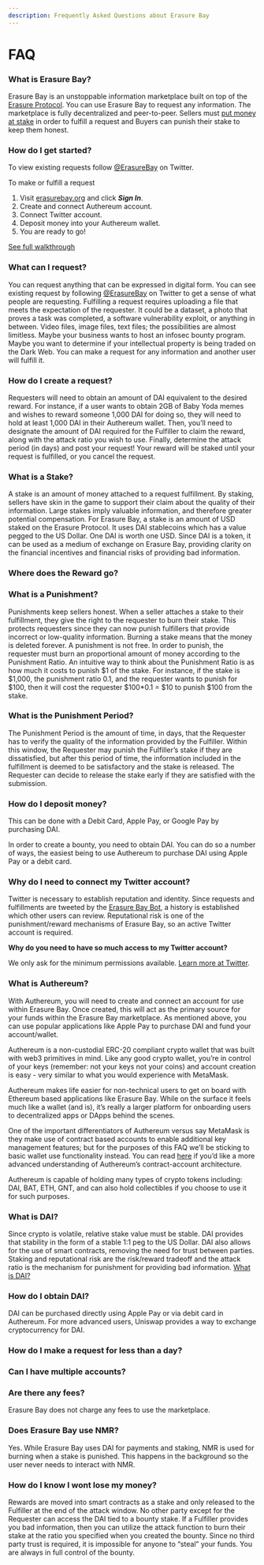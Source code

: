 ```yaml
---
description: Frequently Asked Questions about Erasure Bay
---
```


# FAQ

### **What is Erasure Bay?**

Erasure Bay is an unstoppable information marketplace built on top of the [Erasure Protocol](https://erasure.world/). You can use Erasure Bay to request any information. The marketplace is fully decentralized and peer-to-peer. Sellers must [put money at stake](https://docs.erasure.world/erasurebay-docs/faq#what-is-a-stake) in order to fulfill a request and Buyers can punish their stake to keep them honest.

### **How do I get started?**

To view existing requests follow [@ErasureBay](https://twitter.com/ErasureBay) on Twitter.

To make or fulfill a request

1. Visit [erasurebay.org](http://erasurebay.org/) and click _**Sign In**_. 
2. Create and connect Authereum account.
3. Connect Twitter account.
4. Deposit money into your Authereum wallet.
5. You are ready to go!

[See full walkthrough](new-bay-user-walkthrough.md)

### **What can I request?**

You can request anything that can be expressed in digital form. You can see existing request by following [@ErasureBay](https://twitter.com/ErasureBay) on Twitter to get a sense of what people are requesting. Fulfilling a request requires uploading a file that meets the expectation of the requester. It could be a dataset, a photo that proves a task was completed, a software vulnerability exploit, or anything in between. Video files, image files, text files; the possibilities are almost limitless. Maybe your business wants to host an infosec bounty program. Maybe you want to determine if your intellectual property is being traded on the Dark Web. You can make a request for any information and another user will fulfill it.

### **How do I create a request?**

Requesters will need to obtain an amount of DAI equivalent to the desired reward. For instance, if a user wants to obtain 2GB of Baby Yoda memes and wishes to reward someone 1,000 DAI for doing so, they will need to hold at least 1,000 DAI in their Authereum wallet. Then, you’ll need to designate the amount of DAI required for the Fulfiller to claim the reward, along with the attack ratio you wish to use. Finally, determine the attack period \(in days\) and post your request! Your reward will be staked until your request is fulfilled, or you cancel the request.

### **What is a Stake?** 

A stake is an amount of money attached to a request fulfillment. By staking, sellers have skin in the game to support their claim about the quality of their information. Large stakes imply valuable information, and therefore greater potential compensation. For Erasure Bay, a stake is an amount of USD staked on the Erasure Protocol. It uses DAI stablecoins which has a value pegged to the US Dollar. One DAI is worth one USD. Since DAI is a token, it can be used as a medium of exchange on Erasure Bay, providing clarity on the financial incentives and financial risks of providing bad information.

### **Where does the Reward go?**

### **What is a Punishment?**

Punishments keep sellers honest. When a seller attaches a stake to their fulfillment, they give the right to the requester to burn their stake. This protects requesters since they can now punish fulfillers that provide incorrect or low-quality information. Burning a stake means that the money is deleted forever. A punishment is not free. In order to punish, the requester must burn an proportional amount of money according to the Punishment Ratio. An intuitive way to think about the Punishment Ratio is as how much it costs to punish $1 of the stake. For instance, if the stake is $1,000, the punishment ratio 0.1, and the requester wants to punish for $100, then it will cost the requester $100\*0.1 = $10 to punish $100 from the stake.

### **What is the Punishment Period?**

The Punishment Period is the amount of time, in days, that the Requester has to verify the quality of the information provided by the Fulfiller. Within this window, the Requester may punish the Fulfiller’s stake if they are dissatisfied, but after this period of time, the information included in the fulfillment is deemed to be satisfactory and the stake is released. The Requester can decide to release the stake early if they are satisfied with the submission.

### How do I deposit money?

This can be done with a Debit Card, Apple Pay, or Google Pay by purchasing DAI.

In order to create a bounty, you need to obtain DAI. You can do so a number of ways, the easiest being to use Authereum to purchase DAI using Apple Pay or a debit card.

### **Why do I need to connect my Twitter account?**

Twitter is necessary to establish reputation and identity. Since requests and fulfillments are tweeted by the [Erasure Bay Bot](http://www.twitter.com/erasurebaybot), a history is established which other users can review. Reputational risk is one of the punishment/reward mechanisms of Erasure Bay, so an active Twitter account is required.

**Why do you need to have so much access to my Twitter account?**

We only ask for the minimum permissions available. [Learn more at Twitter](https://developer.twitter.com/en/docs/basics/apps/guides/app-permissions).

### **What is Authereum?**

With Authereum, you will need to create and connect an account for use within Erasure Bay. Once created, this will act as the primary source for your funds within the Erasure Bay marketplace. As mentioned above, you can use popular applications like Apple Pay to purchase DAI and fund your account/wallet.

Authereum is a non-custodial ERC-20 compliant crypto wallet that was built with web3 primitives in mind. Like any good crypto wallet, you’re in control of your keys \(remember: not your keys not your coins\) and account creation is easy - very similar to what you would experience with MetaMask.

Authereum makes life easier for non-technical users to get on board with Ethereum based applications like Erasure Bay. While on the surface it feels much like a wallet \(and is\), it’s really a larger platform for onboarding users to decentralized apps or DApps behind the scenes.

One of the important differentiators of Authereum versus say MetaMask is they make use of contract based accounts to enable additional key management features; but for the purposes of this FAQ we’ll be sticking to basic wallet use functionality instead. You can read [here](https://medium.com/authereum/authereum-key-architecture-explained-8e0781cf3ea0) if you’d like a more advanced understanding of Authereum’s contract-account architecture.

Authereum is capable of holding many types of crypto tokens including: DAI, BAT, ETH, GNT, and can also hold collectibles if you choose to use it for such purposes.

### **What is DAI?** 

Since crypto is volatile, relative stake value must be stable. DAI provides that stability in the form of a stable 1:1 peg to the US Dollar. DAI also allows for the use of smart contracts, removing the need for trust between parties. Staking and reputational risk are the risk/reward tradeoff and the attack ratio is the mechanism for punishment for providing bad information. [What is DAI?](https://medium.com/mycrypto/what-is-dai-and-how-does-it-work-742d09ba25d6) 

### **How do I obtain DAI?** 

DAI can be purchased directly using Apple Pay or via debit card in Authereum. For more advanced users, Uniswap provides a way to exchange cryptocurrency for DAI.

### How do I make a request for less than a day?

### Can I have multiple accounts?

### **Are there any fees?**

Erasure Bay does not charge any fees to use the marketplace.

### **Does Erasure Bay use NMR?**

Yes. While Erasure Bay uses DAI for payments and staking, NMR is used for burning when a stake is punished. This happens in the background so the user never needs to interact with NMR.

### **How do I know I wont lose my money?**

Rewards are moved into smart contracts as a stake and only released to the Fulfiller at the end of the attack window. No other party except for the Requester can access the DAI tied to a bounty stake. If a Fulfiller provides you bad information, then you can utilize the attack function to burn their stake at the ratio you specified when you created the bounty. Since no third party trust is required, it is impossible for anyone to “steal” your funds. You are always in full control of the bounty.

